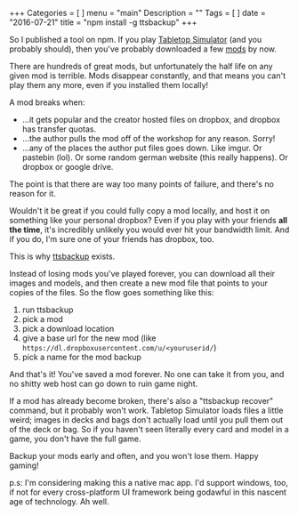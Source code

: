 +++
Categories = [
]
menu = "main"
Description = ""
Tags = [
]
date = "2016-07-21"
title = "npm install -g ttsbackup"
+++

So I published a tool on npm. If you play [Tabletop Simulator](http://store.steampowered.com/app/286160/) (and you probably should),
then you've probably downloaded a few [mods](https://steamcommunity.com/workshop/browse/?appid=286160) by now.

There are hundreds of great mods, but unfortunately the half life on any given mod is terrible. Mods disappear constantly, and that means you can't play them any more, even if you installed them locally!

A mod breaks when:

- ...it gets popular and the creator hosted files on dropbox, and dropbox has transfer quotas.
- ...the author pulls the mod off of the workshop for any reason. Sorry!
- ...any of the places the author put files goes down. Like imgur. Or pastebin (lol). Or some random german website (this really happens). Or dropbox or google drive.

The point is that there are way too many points of failure, and there's no reason for it.

Wouldn't it be great if you could fully copy a mod locally, and host it on something like your personal dropbox? Even if you play with your friends **all the time**, it's incredibly unlikely you would ever hit your bandwidth limit. And if you do, I'm sure one of your friends has dropbox, too.

This is why [ttsbackup](https://www.npmjs.com/package/ttsbackup) exists.

Instead of losing mods you've played forever, you can download all their images and models, and then create a new mod file that points to your copies of the files. So the flow goes something like this:

1. run ttsbackup
1. pick a mod
1. pick a download location
1. give a base url for the new mod (like `https://dl.dropboxusercontent.com/u/<youruserid/`)
1. pick a name for the mod backup

And that's it! You've saved a mod forever. No one can take it from you, and no shitty web host can go down to ruin game night.

If a mod has already become broken, there's also a "ttsbackup recover" command, but it probably won't work. Tabletop Simulator loads files a little weird; images in decks and bags don't actually load until you pull them out of the deck or bag. So if you haven't seen literally every card and model in a game, you don't have the full game.

Backup your mods early and often, and you won't lose them. Happy gaming!

p.s: I'm considering making this a native mac app. I'd support windows, too, if not for every cross-platform UI framework being godawful in this nascent age of technology. Ah well.